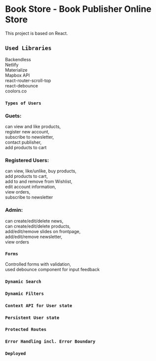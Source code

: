 # Book Store - Book Publisher Online Store

This project is based on React.

## `Used Libraries`

Backendless\
Netlify\
Materialize\
Mapbox API\
react-router-scroll-top\
react-debounce\
coolors.co

### `Types of Users`

### Guets: 
can view and like products,\
register new account,\
subscribe to newsletter,\
contact publisher,\
add products to cart

### Registered Users:
can view, like/unlike, buy products,\
add products to cart,\
add to and remove from Wishlist,\
edit account information,\
view orders,\
subscribe to newsletter

### Admin:
can create/edit/delete news,\
can create/edit/delete products,\
add/edit/remove slides on frontpage,\
add/edit/remove newsletter,\
view orders

### `Forms`

Controlled forms with validation,\
used debounce component for input feedback

### `Dynamic Search`

### `Dynamic Filters`

### `Context API for User state`

### `Persistent User state`

### `Protected Routes`

### `Error Handling incl. Error Boundary`

### `Deployed`